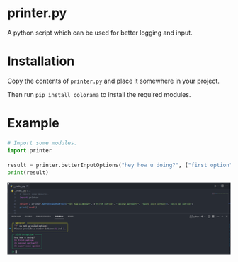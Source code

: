 # printer.py
A python script which can be used for better logging and input.

# Installation
Copy the contents of `printer.py` and place it somewhere in your project.

Then run `pip install colorama` to install the required modules.

# Example
```python
# Import some modules.
import printer

result = printer.betterInputOptions("hey how u doing?", ["first option", "second option??", "super cool option"], "pick an option")
print(result)
```
![](/example.png)
